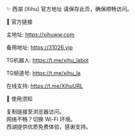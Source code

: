 ✨ 西湖 (Xihu) 官方地址
请保存此页，确保顺畅访问。

🔗 官方链接

主地址: https://xihuww.com

备用地址:  https://31026.vip

TG机器人: https://t.me/xihu_labot 

TG频道号: https://t.me/xihu_la 

在线支持: https://t.me/XihuURL


🔔 使用须知

复制链接至浏览器访问。  
网络不畅？切换 Wi-Fi 环境。  
西湖提供优质免费体验，感谢支持。
